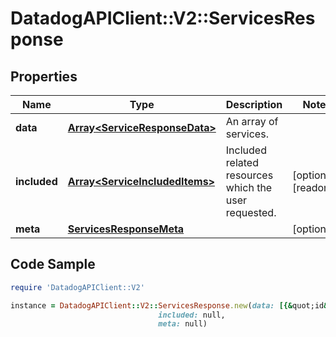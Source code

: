 # DatadogAPIClient::V2::ServicesResponse

## Properties

Name | Type | Description | Notes
------------ | ------------- | ------------- | -------------
**data** | [**Array&lt;ServiceResponseData&gt;**](ServiceResponseData.md) | An array of services. | 
**included** | [**Array&lt;ServiceIncludedItems&gt;**](ServiceIncludedItems.md) | Included related resources which the user requested. | [optional] [readonly] 
**meta** | [**ServicesResponseMeta**](ServicesResponseMeta.md) |  | [optional] 

## Code Sample

```ruby
require 'DatadogAPIClient::V2'

instance = DatadogAPIClient::V2::ServicesResponse.new(data: [{&quot;id&quot;:&quot;00000000-0000-0000-0000-000000000000&quot;,&quot;type&quot;:&quot;services&quot;}],
                                 included: null,
                                 meta: null)
```


